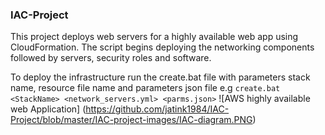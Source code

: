 ### IAC-Project 
This project deploys web servers for a highly available web app using CloudFormation. The script begins deploying the networking components followed by servers, security roles and software.

To deploy the infrastructure run the create.bat file with parameters stack name, resource file name and parameters json file
e.g 
```create.bat <StackName> <network_servers.yml> <parms.json>```
![AWS highly available web Application]
(https://github.com/jatink1984/IAC-Project/blob/master/IAC-project-images/IAC-diagram.PNG)
